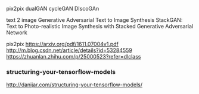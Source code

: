 pix2pix
dualGAN
cycleGAN
DIscoGAn

text 2 image
Generative Adversarial Text to Image Synthesis
StackGAN: Text to Photo-realistic Image Synthesis with Stacked Generative Adversarial Network

pix2pix 
https://arxiv.org/pdf/1611.07004v1.pdf
http://m.blog.csdn.net/article/details?id=53284559
https://zhuanlan.zhihu.com/p/25000523?refer=dlclass

### structuring-your-tensorflow-models
http://danijar.com/structuring-your-tensorflow-models/

